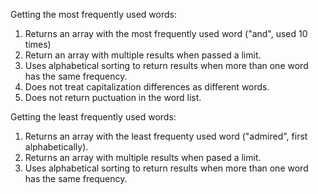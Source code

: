 Getting the most frequently used words:

1. Returns an array with the most frequently used word ("and", used 10 times)
2. Return an array with multiple results when passed a limit.
3. Uses alphabetical sorting to return results when more than one word has the same frequency.
4. Does not treat capitalization differences as different words.
5. Does not return puctuation in the word list.

Getting the least frequently used words:

1. Returns an array with the least frequenty used word ("admired", first alphabetically).
2. Returns an array with multiple results when pased a limit.
3. Uses alphabetical sorting to return results when more than one word has the same frequency.
   
   